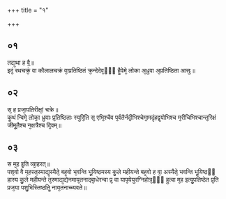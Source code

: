 +++
title = "१"

+++
## ०१
तद्य᳘था ह वै᳟॥  
इदं᳘ रथचक्रं᳘ वा कौलालचक्रं वा᳘प्रतिष्ठितं क्र᳘न्देदेव᳘ᳫं᳘ हैॗवेमे᳘ लोका अ᳘ध्रुवा अ᳘प्रतिष्ठिता आसुः॥  
## ०२
स᳘ ह प्रजा᳘पतिरीक्षां᳘ चक्रे॥  
कॗथं न्विमे᳘ लोका᳘ ध्रुवाः प्र᳘तिष्ठिताः स्युरि᳘ति स᳘ एभि᳘श्चैव प᳘र्वतैर्नदी᳘भिश्चेमा᳘मदृंहद्व᳘योभिश्च म᳘रीचिभिश्चान्त᳘रिक्षं जीमू᳘तैश्च न᳘क्षत्रैश्च दि᳘वम्॥  
## ०३
स म᳘ह इ᳘ति व्या᳘हरत्॥  
पश᳘वो वै म᳘हस्त᳘स्माद्य᳘स्यैते᳘ बह᳘वो भ᳘वन्ति भू᳘यिष्ठमस्य कु᳘ले महीयन्ते बह᳘वो ह वा᳘ अस्यैते᳘ भवन्ति भू᳘यिष्ठᳫं हास्य कु᳘ले महीयन्ते त᳘स्माद्य᳘द्येनमाय᳘तनाद्बा᳘धेरन्वा प्र᳘ वा याप᳘येयुरग्निहोत्र᳘ᳫं᳘ हुत्वा म᳘ह इत्यु᳘पतिष्ठेत प्र᳘ति प्रज᳘या पशु᳘भिस्तिष्ठतिॗ नाय᳘तनाच्च्यवते॥  